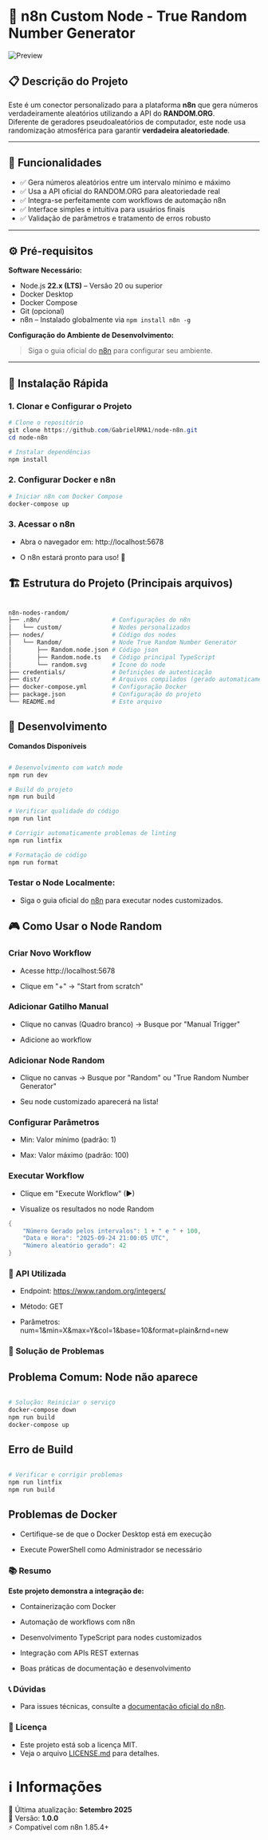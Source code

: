 # 🎲 n8n Custom Node - True Random Number Generator

![Preview](https://user-images.githubusercontent.com/10284570/173569848-c624317f-42b1-45a6-ab09-f0ea3c247648.png)

## 📋 Descrição do Projeto
Este é um conector personalizado para a plataforma **n8n** que gera números verdadeiramente aleatórios utilizando a API do **RANDOM.ORG**.  
Diferente de geradores pseudoaleatórios de computador, este node usa randomização atmosférica para garantir **verdadeira aleatoriedade**.

---

## 🎯 Funcionalidades
- ✅ Gera números aleatórios entre um intervalo mínimo e máximo  
- ✅ Usa a API oficial do RANDOM.ORG para aleatoriedade real  
- ✅ Integra-se perfeitamente com workflows de automação n8n  
- ✅ Interface simples e intuitiva para usuários finais  
- ✅ Validação de parâmetros e tratamento de erros robusto  

---

## ⚙️ Pré-requisitos

**Software Necessário:**
- Node.js **22.x (LTS)** – Versão 20 ou superior  
- Docker Desktop  
- Docker Compose  
- Git (opcional)  
- n8n – Instalado globalmente via `npm install n8n -g`

**Configuração do Ambiente de Desenvolvimento:**
> Siga o guia oficial do [n8n](https://docs.n8n.io) para configurar seu ambiente.

---

## 🚀 Instalação Rápida

### 1. Clonar e Configurar o Projeto
```powershell
# Clone o repositório
git clone https://github.com/GabrielRMA1/node-n8n.git
cd node-n8n

# Instalar dependências
npm install
```

### 2. Configurar Docker e n8n

```powershell
# Iniciar n8n com Docker Compose
docker-compose up
```

### 3. Acessar o n8n

- Abra o navegador em: http://localhost:5678

- O n8n estará pronto para uso! 🎉

## 🏗️ Estrutura do Projeto (Principais arquivos)

```bash

n8n-nodes-random/
├── .n8n/                    # Configurações do n8n
│   └── custom/              # Nodes personalizados
├── nodes/                   # Código dos nodes
│   └── Random/              # Node True Random Number Generator
│       ├── Random.node.json # Código json
│       ├── Random.node.ts   # Código principal TypeScript
│       └── random.svg       # Ícone do node
├── credentials/             # Definições de autenticação
├── dist/                    # Arquivos compilados (gerado automaticamente)
├── docker-compose.yml       # Configuração Docker
├── package.json             # Configuração do projeto
└── README.md                # Este arquivo
```
## 🔧 Desenvolvimento

**Comandos Disponíveis**

```powershell

# Desenvolvimento com watch mode
npm run dev

# Build do projeto
npm run build

# Verificar qualidade do código
npm run lint

# Corrigir automaticamente problemas de linting
npm run lintfix

# Formatação de código
npm run format

```

### Testar o Node Localmente:

- Siga o guia oficial do [n8n](https://docs.n8n.io/integrations/creating-nodes/test/run-node-locally) para executar nodes customizados.

## 🎮 Como Usar o Node Random

### Criar Novo Workflow

- Acesse http://localhost:5678

- Clique em "+" → "Start from scratch"

### Adicionar Gatilho Manual

- Clique no canvas (Quadro branco) → Busque por "Manual Trigger"

- Adicione ao workflow

### Adicionar Node Random

- Clique no canvas → Busque por "Random" ou "True Random Number Generator"

- Seu node customizado aparecerá na lista!

### Configurar Parâmetros

- Min: Valor mínimo (padrão: 1)

- Max: Valor máximo (padrão: 100)

### Executar Workflow

- Clique em "Execute Workflow" (►)

- Visualize os resultados no node Random

```powershell
{
	"Número Gerado pelos intervalos": 1 + " e " + 100,
	"Data e Hora": "2025-09-24 21:00:05 UTC",
	"Número aleatório gerado": 42
}
```

### 🔌 API Utilizada

- Endpoint: https://www.random.org/integers/

- Método: GET

- Parâmetros: num=1&min=X&max=Y&col=1&base=10&format=plain&rnd=new

### 🐛 Solução de Problemas

## Problema Comum: Node não aparece

```powershell

# Solução: Reiniciar o serviço
docker-compose down
npm run build
docker-compose up

```

## Erro de Build

```powershell

# Verificar e corrigir problemas
npm run lintfix
npm run build

```

## Problemas de Docker

- Certifique-se de que o Docker Desktop está em execução

- Execute PowerShell como Administrador se necessário

### 📚 Resumo

**Este projeto demonstra a integração de:**

- Containerização com Docker

- Automação de workflows com n8n

- Desenvolvimento TypeScript para nodes customizados

- Integração com APIs REST externas

- Boas práticas de documentação e desenvolvimento

### 📞 Dúvidas

- Para issues técnicas, consulte a [documentação oficial do n8n](https://docs.n8n.io).

### 📄 Licença

- Este projeto está sob a licença MIT.
- Veja o arquivo [LICENSE.md](LICENSE.md) para detalhes.

# ℹ️ Informações

📅 Última atualização: **Setembro 2025**  
📌 Versão: **1.0.0**  
⚡ Compatível com n8n 1.85.4+


